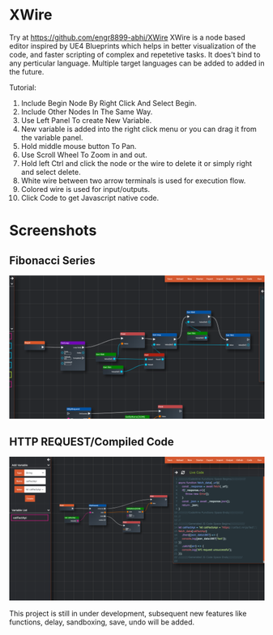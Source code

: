# XWire

Try at https://github.com/engr8899-abhi/XWire
XWire is a node based editor inspired by UE4 Blueprints which helps in better visualization of the code,
and faster scripting of complex and repetetive tasks.
It does't bind to any perticular language.
Multiple target languages can be added to added in the future.

Tutorial:
1. Include Begin Node By Right Click And Select Begin.
2. Include Other Nodes In The Same Way.
3. Use Left Panel To create New Variable.
4. New variable is added into the right click menu or you can drag it from the variable panel.
5. Hold middle mouse button To Pan.
6. Use Scroll Wheel To Zoom in and out.
7. Hold left Ctrl and click the node or the wire to delete it or simply right and select delete.
9. White wire between two arrow terminals is used for execution flow.
10. Colored wire is used for input/outputs.
11. Click Code to get Javascript native code.

# Screenshots

## Fibonacci Series

![Fibonacci Series](images/fib.png)

## HTTP REQUEST/Compiled Code

![HTTP REQUEST/Compiled Code](images/httpreq.png)

This project is still in under development,
subsequent new features like functions, delay, sandboxing, save, undo will be added.
